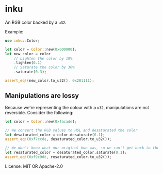 # inku

An RGB color backed by a `u32`.

Example:

```rust
use inku::Color;

let color = Color::new(0x000000);
let new_color = color
    // Lighten the color by 10%
    .lighten(0.1)
    // Saturate the color by 30%
    .saturate(0.3);

assert_eq!(new_color.to_u32(), 0x201111);
```

## Manipulations are lossy

Because we're representing the colour with a `u32`, manipulations are not reversible.
Consider the following:

```rust
let color = Color::new(0xfacade);

// We convert the RGB values to HSL and desaturated the color
let desaturated_color = color.desaturate(0.1);
assert_eq!(0xf7ccde, desaturated_color.to_u32());

// We don't know what our original hue was, so we can't get back to the original color
let resaturated_color = desaturated_color.saturate(0.1);
assert_eq!(0xf9c9dd, resaturated_color.to_u32());
```

License: MIT OR Apache-2.0
